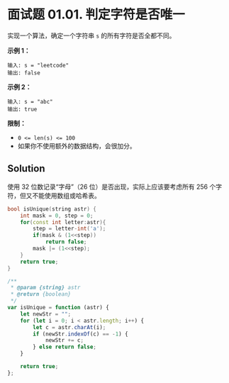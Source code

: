 # 面试题 01.01. 判定字符是否唯一

实现一个算法，确定一个字符串 `s` 的所有字符是否全都不同。

**示例 1：**

```
输入: s = "leetcode"
输出: false
```

**示例 2：**

```
输入: s = "abc"
输出: true
```

**限制：**

-   `0 <= len(s) <= 100`
-   如果你不使用额外的数据结构，会很加分。

## Solution

使用 32 位数记录“字母”（26 位）是否出现，实际上应该要考虑所有 256 个字符，但又不能使用数组或哈希表。

```c++
bool isUnique(string astr) {
    int mask = 0, step = 0;
    for(const int letter:astr){
        step = letter-int('a');
        if(mask & (1<<step))
            return false;
        mask |= (1<<step);
    }
    return true;
}
```

```javascript
/**
 * @param {string} astr
 * @return {boolean}
 */
var isUnique = function (astr) {
    let newStr = "";
    for (let i = 0; i < astr.length; i++) {
        let c = astr.charAt(i);
        if (newStr.indexOf(c) == -1) {
            newStr += c;
        } else return false;
    }

    return true;
};
```
